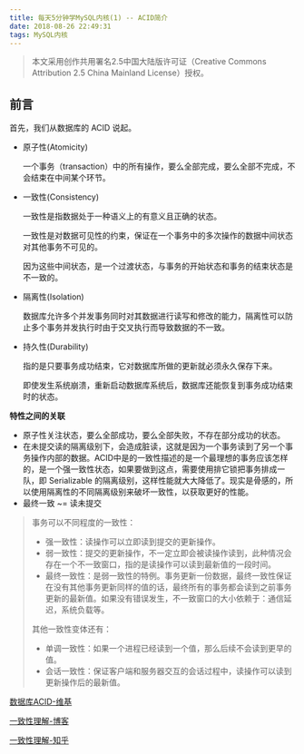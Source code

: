 ```yaml
---
title: 每天5分钟学MySQL内核(1) -- ACID简介
date: 2018-08-26 22:49:31
tags: MySQL内核
---
```


> 本文采用创作共用署名2.5中国大陆版许可证（Creative Commons Attribution 2.5 China Mainland License）授权。

## 前言

首先，我们从数据库的 ACID 说起。

- 原子性(Atomicity)

  一个事务（transaction）中的所有操作，要么全部完成，要么全部不完成，不会结束在中间某个环节。

- 一致性(Consistency)

  一致性是指数据处于一种语义上的有意义且正确的状态。

  一致性是对数据可见性的约束，保证在一个事务中的多次操作的数据中间状态对其他事务不可见的。

  因为这些中间状态，是一个过渡状态，与事务的开始状态和事务的结束状态是不一致的。

- 隔离性(Isolation)

  数据库允许多个并发事务同时对其数据进行读写和修改的能力，隔离性可以防止多个事务并发执行时由于交叉执行而导致数据的不一致。

- 持久性(Durability)

  指的是只要事务成功结束，它对数据库所做的更新就必须永久保存下来。

  即使发生系统崩溃，重新启动数据库系统后，数据库还能恢复到事务成功结束时的状态。

**特性之间的关联**

- 原子性关注状态，要么全部成功，要么全部失败，不存在部分成功的状态。
- 在未提交读的隔离级别下，会造成脏读，这就是因为一个事务读到了另一个事务操作内部的数据。ACID中是的一致性描述的是一个最理想的事务应该怎样的，是一个强一致性状态，如果要做到这点，需要使用排它锁把事务排成一队，即 Serializable 的隔离级别，这样性能就大大降低了。现实是骨感的，所以使用隔离性的不同隔离级别来破坏一致性，以获取更好的性能。
- 最终一致 ~= 读未提交

> 事务可以不同程度的一致性：
>
> - 强一致性：读操作可以立即读到提交的更新操作。
> - 弱一致性：提交的更新操作，不一定立即会被读操作读到，此种情况会存在一个不一致窗口，指的是读操作可以读到最新值的一段时间。
> - 最终一致性：是弱一致性的特例。事务更新一份数据，最终一致性保证在没有其他事务更新同样的值的话，最终所有的事务都会读到之前事务更新的最新值。如果没有错误发生，不一致窗口的大小依赖于：通信延迟，系统负载等。     
>
> 其他一致性变体还有：
>
> - 单调一致性：如果一个进程已经读到一个值，那么后续不会读到更早的值。
> - 会话一致性：保证客户端和服务器交互的会话过程中，读操作可以读到更新操作后的最新值。

[数据库ACID-维基](https://zh.wikipedia.org/zh-hans/ACID)

[一致性理解-博客](http://geyifan.cn/2016/07/17/talk-about-transaction/)

[一致性理解-知乎](https://www.zhihu.com/question/31346392)